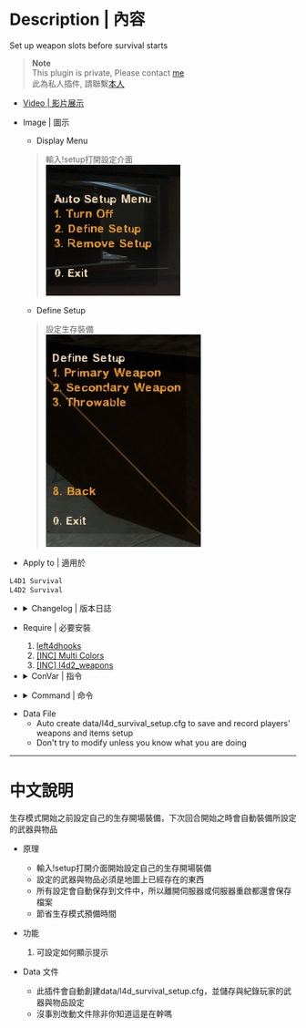 # Description | 內容
Set up weapon slots before survival starts

> __Note__ <br/>
This plugin is private, Please contact [me](https://github.com/fbef0102/Game-Private_Plugin#私人插件列表-private-plugins-list)<br/>
此為私人插件, 請聯繫[本人](https://github.com/fbef0102/Game-Private_Plugin#私人插件列表-private-plugins-list)

* [Video | 影片展示](https://youtu.be/P3Y1ExRmBIU)

* Image | 圖示
	* Display Menu
    > 輸入!setup打開設定介面
	<br/>![l4d_survival_setup_1](image/l4d_survival_setup_1.jpg)
	* Define Setup
    > 設定生存裝備
	<br/>![l4d_survival_setup_2](image/l4d_survival_setup_2.jpg)

* Apply to | 適用於
```
L4D1 Survival
L4D2 Survival
```

* <details><summary>Changelog | 版本日誌</summary>

    * v1.0 (2022-11-09)
	    * Request by Horizon
	    * Initial Release
</details>

* Require | 必要安裝
	1. [left4dhooks](https://forums.alliedmods.net/showthread.php?t=321696)
	2. [[INC] Multi Colors](https://forums.alliedmods.net/showthread.php?t=247770)
    3. [[INC] l4d2_weapons](https://github.com/fbef0102/Game-Private_Plugin/blob/main/left4dead2/scripting/include/l4d2_weapons.inc)

* <details><summary>ConVar | 指令</summary>

    * cfg/sourcemod/l4d_survival_setup.cfg
	```php
    // Changes how message displays. (0: Disable, 1:In chat, 2: In Hint Box, 3: In center text)
    l4d_survival_setup_announce_type "1"

    // 0=Plugin off, 1=Plugin on.
    l4d_survival_setup_enable "1"
	```
</details>

* <details><summary>Command | 命令</summary>
    
    * **Open Setup menu for survival mod**
		```php
		sm_setup
		```
</details>

* Data File
	* Auto create data/l4d_survival_setup.cfg to save and record players' weapons and items setup
    * Don't try to modify unless you know what you are doing

- - - -
# 中文說明
生存模式開始之前設定自己的生存開場裝備，下次回合開始之時會自動裝備所設定的武器與物品

* 原理
    * 輸入!setup打開介面開始設定自己的生存開場裝備
    * 設定的武器與物品必須是地圖上已經存在的東西
    * 所有設定會自動保存到文件中，所以離開伺服器或伺服器重啟都還會保存檔案
    * 節省生存模式預備時間

* 功能
	1. 可設定如何顯示提示

* Data 文件
	* 此插件會自動創建data/l4d_survival_setup.cfg，並儲存與紀錄玩家的武器與物品設定
    * 沒事別改動文件除非你知道這是在幹嗎



